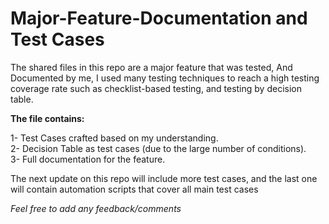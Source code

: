 # Major-Feature-Documentation and Test Cases

The shared files in this repo are a major feature that was tested, And Documented by me, I used many testing techniques to reach a high testing coverage rate such as checklist-based testing, and testing by decision table.

**The file contains:**

1- Test Cases crafted based on my understanding.<br>
2- Decision Table as test cases (due to the large number of conditions).<br>
3- Full documentation for the feature.

The next update on this repo will include more test cases, and the last one will contain automation scripts that cover all main test cases

*Feel free to add any feedback/comments*
